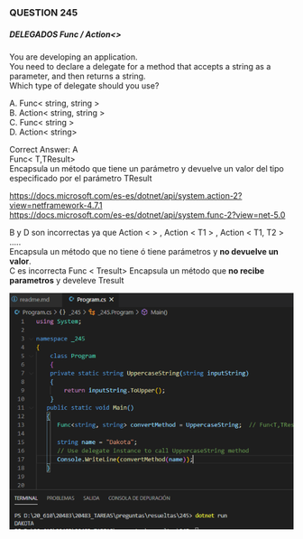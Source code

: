 ### QUESTION 245

##### DELEGADOS Func<TResult> / Action<>

You are developing an application.      
You need to declare a delegate for a method that accepts a string as a parameter, and then returns a string.  
Which type of delegate should you use?  



A. Func< string, string >  
B. Action< string, string >  
C. Func< string >  
D. Action< string>  


Correct Answer: A  
Func< T,TResult>  
Encapsula un método que tiene un parámetro y devuelve un valor del tipo especificado por el parámetro TResult  


https://docs.microsoft.com/es-es/dotnet/api/system.action-2?view=netframework-4.7.1  
https://docs.microsoft.com/es-es/dotnet/api/system.func-2?view=net-5.0  

B y D son incorrectas ya que Action < > , Action < T1 > , Action < T1, T2 > .....    
Encapsula un método que no tiene ó tiene parámetros y __no devuelve un valor__.  
C es incorrecta Func  < Tresult> Encapsula un método que __no recibe parametros__ y develeve Tresult  


![c1](c1.PNG)
